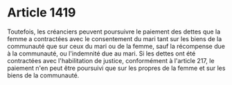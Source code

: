 # Article 1419

Toutefois, les créanciers peuvent poursuivre le paiement des dettes que la femme a contractées avec le consentement du mari tant sur les biens de la communauté que sur ceux du mari ou de la femme, sauf la récompense due à la communauté, ou l'indemnité due au mari.   Si les dettes ont été contractées avec l'habilitation de justice, conformément à l'article 217, le paiement n'en peut être poursuivi que sur les propres de la femme et sur les biens de la communauté.